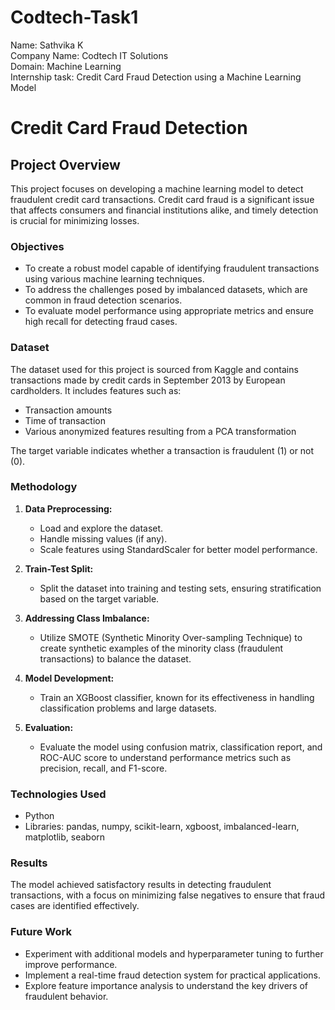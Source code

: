 # Codtech-Task1

Name: Sathvika K <br>
Company Name: Codtech IT Solutions <br>
Domain: Machine Learning <br>
Internship task: Credit Card Fraud Detection using a Machine Learning Model<br>


# Credit Card Fraud Detection

## Project Overview

This project focuses on developing a machine learning model to detect fraudulent credit card transactions. Credit card fraud is a significant issue that affects consumers and financial institutions alike, and timely detection is crucial for minimizing losses.

### Objectives

- To create a robust model capable of identifying fraudulent transactions using various machine learning techniques.
- To address the challenges posed by imbalanced datasets, which are common in fraud detection scenarios.
- To evaluate model performance using appropriate metrics and ensure high recall for detecting fraud cases.

### Dataset

The dataset used for this project is sourced from Kaggle and contains transactions made by credit cards in September 2013 by European cardholders. It includes features such as:

- Transaction amounts
- Time of transaction
- Various anonymized features resulting from a PCA transformation

The target variable indicates whether a transaction is fraudulent (1) or not (0).

### Methodology

1. **Data Preprocessing:**
   - Load and explore the dataset.
   - Handle missing values (if any).
   - Scale features using StandardScaler for better model performance.

2. **Train-Test Split:**
   - Split the dataset into training and testing sets, ensuring stratification based on the target variable.

3. **Addressing Class Imbalance:**
   - Utilize SMOTE (Synthetic Minority Over-sampling Technique) to create synthetic examples of the minority class (fraudulent transactions) to balance the dataset.

4. **Model Development:**
   - Train an XGBoost classifier, known for its effectiveness in handling classification problems and large datasets.

5. **Evaluation:**
   - Evaluate the model using confusion matrix, classification report, and ROC-AUC score to understand performance metrics such as precision, recall, and F1-score.

### Technologies Used

- Python
- Libraries: pandas, numpy, scikit-learn, xgboost, imbalanced-learn, matplotlib, seaborn

### Results

The model achieved satisfactory results in detecting fraudulent transactions, with a focus on minimizing false negatives to ensure that fraud cases are identified effectively.

### Future Work

- Experiment with additional models and hyperparameter tuning to further improve performance.
- Implement a real-time fraud detection system for practical applications.
- Explore feature importance analysis to understand the key drivers of fraudulent behavior.
